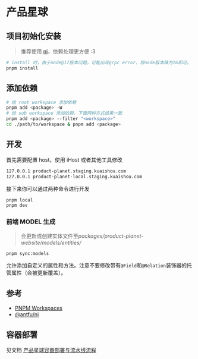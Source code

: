 # 产品星球

## 项目初始化安装

> 推荐使用 [ni](https://github.com/antfu/ni)，依赖处理更方便 :3

```bash
# install 时，由于node@17版本问题，可能出现grpc error，将node版本降为16即可。
pnpm install
```

## 添加依赖

```bash
# 给 root workspace 添加依赖
pnpm add <package> -W
# 给 sub workspace 添加依赖，下面两种方式结果一致
pnpm add <package> --filter "<workspace>"
cd ./path/to/workspace & pnpm add <package>
```

## 开发

首先需要配置 host，使用 iHost 或者其他工具修改

```bash
127.0.0.1 product-planet.staging.kuaishou.com
127.0.0.1 product-planet-local.staging.kuaishou.com
```

接下来你可以通过两种命令进行开发

```bash
pnpm local
pnpm dev
```

### 前端 MODEL 生成

> 会更新或创建实体文件至*packages/product-planet-website/models/entities/*

```bash
pnpm sync:models
```

允许添加自定义的属性和方法。注意不要修改带有`@Field`和`@Relation`装饰器的托管属性（会被更新覆盖）。

## 参考

- [PNPM Workspaces](https://pnpm.io/zh/workspaces)
- [@antfu/ni](https://github.com/antfu/ni)

## 容器部署

见文档 [产品星球容器部署与流水线流程](https://docs.corp.kuaishou.com/d/home/fcAAsFbrIZUZQZlQH37SMD9js#)



